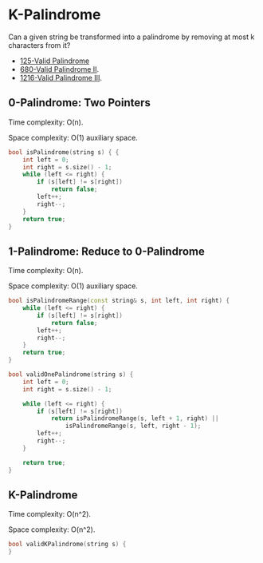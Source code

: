 # K-Palindrome

Can a given string be transformed into a palindrome by removing at most k characters from it?

* [125-Valid Palindrome](../100-199/125-Valid%20Palindrome.cpp)
* [680-Valid Palindrome II](../600-699/680-Valid%20Palindrome%20II.cpp).
* [1216-Valid Palindrome III](../1200-1299/1216-Valid%20Palindrome%20III.md).

## 0-Palindrome: Two Pointers

Time complexity: O(n).

Space complexity: O(1) auxiliary space.

```c++
bool isPalindrome(string s) { {
    int left = 0;
    int right = s.size() - 1;
    while (left <= right) {
        if (s[left] != s[right])
            return false;
        left++;
        right--;
    }
    return true;
}
```

## 1-Palindrome: Reduce to 0-Palindrome

Time complexity: O(n).

Space complexity: O(1) auxiliary space.

```c++
bool isPalindromeRange(const string& s, int left, int right) {
    while (left <= right) {
        if (s[left] != s[right])
            return false;
        left++;
        right--;
    }
    return true;
}

bool validOnePalindrome(string s) {
    int left = 0;
    int right = s.size() - 1;

    while (left <= right) {
        if (s[left] != s[right])
            return isPalindromeRange(s, left + 1, right) ||
                isPalindromeRange(s, left, right - 1);
        left++;
        right--;
    }

    return true;
}
```

## K-Palindrome

Time complexity: O(n^2).

Space complexity: O(n^2).

```c++
bool validKPalindrome(string s) {
}
```
